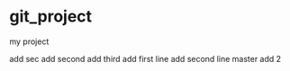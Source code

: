 # git_project
my project

add sec
add second
add third
add first line
add second line
master add 2

